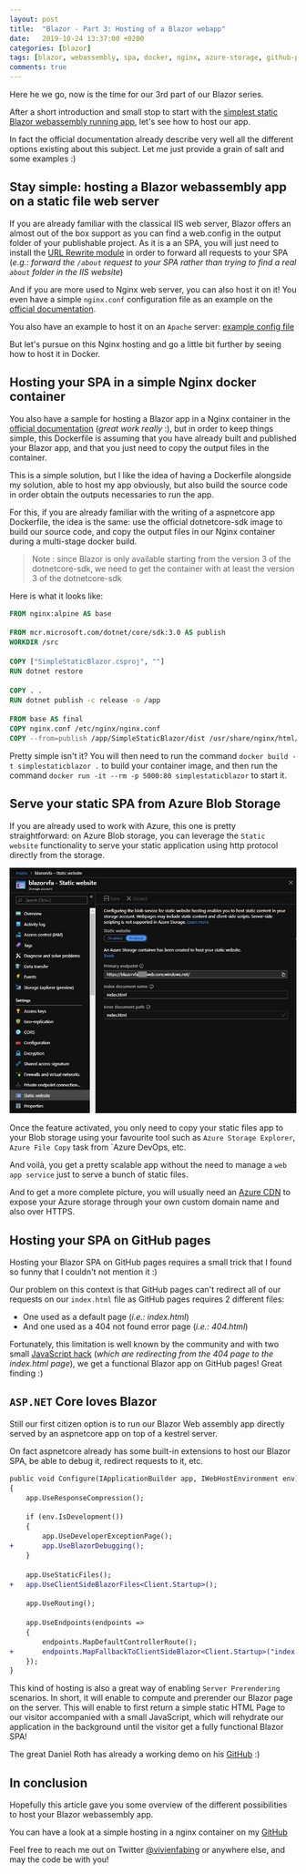 ```yaml
---
layout: post
title:  "Blazor - Part 3: Hosting of a Blazor webapp"
date:   2019-10-24 13:37:00 +0200
categories: [blazor]
tags: [blazor, webassembly, spa, docker, nginx, azure-storage, github-pages]
comments: true
---
```


Here he we go, now is the time for our 3rd part of our Blazor series.

After a short introduction and small stop to start with the [simplest static Blazor webassembly running app](https://www.vivienfabing.com/blazor/2019/10/17/blazor-how-to-create-a-simple-static-blazor-website.html), let's see how to host our app.

In fact the official documentation already describe very well all the different options existing about this subject. Let me just provide a grain of salt and some examples :)

## Stay simple: hosting a Blazor webassembly app on a static file web server

If you are already familiar with the classical IIS web server, Blazor offers an almost out of the box support as you can find a web.config in the output folder of your publishable project.
As it is a an SPA, you will just need to install the [URL Rewrite module](https://www.iis.net/downloads/microsoft/url-rewrite) in order to forward all requests to your SPA (*e.g.: forward the `/about` request to your SPA rather than trying to find a real `about` folder in the IIS website*)

And if you are more used to Nginx web server, you can also host it on it! You even have a simple `nginx.conf` configuration file as an example on the [official documentation](https://docs.microsoft.com/en-us/aspnet/core/host-and-deploy/blazor/webassembly?view=aspnetcore-3.0#nginx).

You also have an example to host it on an `Apache` server: [example config file](https://docs.microsoft.com/en-us/aspnet/core/host-and-deploy/blazor/webassembly?view=aspnetcore-3.0#apache)

But let's pursue on this Nginx hosting and go a little bit further by seeing how to host it in Docker.

## Hosting your SPA in a simple Nginx docker container

You also have a sample for hosting a Blazor app in a Nginx container in the [official documentation](https://docs.microsoft.com/en-us/aspnet/core/host-and-deploy/blazor/webassembly?view=aspnetcore-3.0#nginx-in-docker) (*great work really* :), but in order to keep things simple, this Dockerfile is assuming that you have already built and published your Blazor app, and that you just need to copy the output files in the container.

This is a simple solution, but I like the idea of having a Dockerfile alongside my solution, able to host my app obviously, but also build the source code in order obtain the outputs necessaries to run the app.

For this, if you are already familiar with the writing of a aspnetcore app Dockerfile, the idea is the same: use the official dotnetcore-sdk image to build our source code, and copy the output files in our Nginx container during a multi-stage docker build.
> Note : since Blazor is only available starting from the version 3 of the dotnetcore-sdk, we need to get the container with at least the version 3 of the dotnetcore-sdk

Here is what it looks like:
```Dockerfile
FROM nginx:alpine AS base

FROM mcr.microsoft.com/dotnet/core/sdk:3.0 AS publish
WORKDIR /src

COPY ["SimpleStaticBlazor.csproj", ""]
RUN dotnet restore

COPY . .
RUN dotnet publish -c release -o /app

FROM base AS final
COPY nginx.conf /etc/nginx/nginx.conf
COPY --from=publish /app/SimpleStaticBlazor/dist /usr/share/nginx/html/
```

Pretty simple isn't it?
You will then need to run the command `docker build -t simplestaticblazor .` to build your container image, and then run the command `docker run -it --rm -p 5000:80 simplestaticblazor` to start it.

## Serve your static SPA from Azure Blob Storage

If you are already used to work with Azure, this one is pretty straightforward: on Azure Blob storage, you can leverage the `Static website` functionality to serve your static application using http protocol directly from the storage.

![01-blazor-webassembly-on-azure-storage.png](/assets/2019-10-24/01-blazor-webassembly-on-azure-storage.png)

Once the feature activated, you only need to copy your static files app to your Blob storage using your favourite tool such as `Azure Storage Explorer`, `Azure File Copy` task from `Azure DevOps, etc.

And voilà, you get a pretty scalable app without the need to manage a `web app service` just to serve a bunch of static files.

And to get a more complete picture, you will usually need an [Azure CDN]((https://docs.microsoft.com/en-us/azure/storage/blobs/storage-https-custom-domain-cdn)) to expose your Azure storage through your own custom domain name and also over HTTPS.

## Hosting your SPA on GitHub pages

Hosting your Blazor SPA on GitHub pages requires a small trick that I found so funny that I couldn't not mention it :)

Our problem on this context is that GitHub pages can't redirect all of our requests on our `index.html` file as GitHub pages requires 2 different files: 
- One used as a default page (*i.e.: index.html*)
- And one used as a 404 not found error page (*i.e.: 404.html*)

Fortunately, this limitation is well known by the community and with two small [JavaScript hack](https://github.com/rafrex/spa-github-pages#single-page-apps-for-github-pages) (*which are redirecting from the 404 page to the index.html page*), we get a functional Blazor app on GitHub pages! Great finding :)

## `ASP.NET` Core loves Blazor

Still our first citizen option is to run our Blazor Web assembly app directly served by an aspnetcore app on top of a kestrel server.

On fact aspnetcore already has some built-in extensions to host our Blazor SPA, be able to debug it, redirect requests to it, etc.

```diff
public void Configure(IApplicationBuilder app, IWebHostEnvironment env)
{
    app.UseResponseCompression();

    if (env.IsDevelopment())
    {
        app.UseDeveloperExceptionPage();
+       app.UseBlazorDebugging();
    }

    app.UseStaticFiles();
+   app.UseClientSideBlazorFiles<Client.Startup>();

    app.UseRouting();

    app.UseEndpoints(endpoints =>
    {
        endpoints.MapDefaultControllerRoute();
+       endpoints.MapFallbackToClientSideBlazor<Client.Startup>("index.html");
    });
}
```

This kind of hosting is also a great way of enabling `Server Prerendering` scenarios. In short, it will enable to compute and prerender our Blazor page on the server. This will enable to first return a simple static HTML Page to our visitor accompanied with a small JavaScript, which will rehydrate our application in the background until the visitor get a fully functional Blazor SPA!

The great Daniel Roth has already a working demo on his [GitHub](https://github.com/danroth27/BlazorWebAssemblyWithPrerendering) :)

## In conclusion

Hopefully this article gave you some overview of the different possibilities to host your Blazor webassembly app.

You can have a look at a simple hosting in a nginx container on my [GitHub](https://github.com/vfabing/SimpleStaticBlazor)

Feel free to reach me out on Twitter [@vivienfabing](https://twitter.com/vivienfabing) or anywhere else, and may the code be with you!
